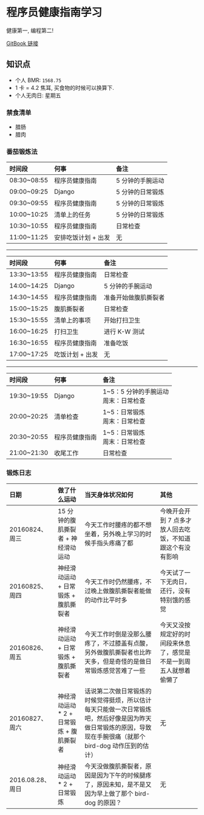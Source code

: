 # 程序员健康指南学习

健康第一, 编程第二!

[GitBook 链接](https://l1nwatch.gitbooks.io/it_people_healthy/content/)

## 知识点
* 个人 BMR: `1568.75`
* 1 卡 = 4.2 焦耳, 买食物的时候可以换算下.
* 个人无肉日: 星期五

### 禁食清单
* 腊肠
* 腊肉

### 番茄锻炼法
| 时间段 | 何事 | 备注 |
| :-- | :-- | :-- |
| 08:30~08:55 | 程序员健康指南 | 5 分钟的手腕运动 |
| 09:00~09:25 | Django | 5 分钟的日常锻炼 |
| 09:30~09:55 | 程序员健康指南 | 5 分钟的日常锻炼 |
| 10:00~10:25 | 清单上的任务 | 5 分钟的日常锻炼 |
| 10:30~10:55 | 程序员健康指南 | 日常检查 |
| 11:00~11:25 | 安排吃饭计划 + 出发 | 无 |
***
| 时间段 | 何事 | 备注 |
| :-- | :-- | :-- |
| 13:30~13:55 | 程序员健康指南 | 日常检查 |
| 14:00~14:25 | Django | 5 分钟的手腕运动 |
| 14:30~14:55 | 程序员健康指南 | 准备开始做腹肌撕裂者 |
| 15:00~15:25 | 腹肌撕裂者 | 日常检查 | 
| 15:30~15:55 | 清单上的事项 | 开始打扫卫生 |
| 16:00~16:25 | 打扫卫生 | 进行 K-W 测试 |
| 16:30~16:55 | 程序员健康指南 | 准备吃饭 |
| 17:00~17:25 | 吃饭计划 + 出发 | 无 |

***
| 时间段 | 何事 | 备注 |
| :-- | :-- | :-- |
| 19:30~19:55 | Django | 1~5：5 分钟的手腕运动<br>周末：日常检查 |
| 20:00~20:25 | 清单检查 | 1~5：日常锻炼<br>周末：日常检查 |
| 20:30~20:55 | 程序员健康指南 | 1~5：日常锻炼<br>周末：日常检查 |
| 21:00~21:30 | 收尾工作 | 日常检查 |

### 锻炼日志
| 日期 | 做了什么运动 | 当天身体状况如何 | 其他 |
| :-- | :------- | :-- | :-- |
| 20160824、周三 | 15 分钟的腹肌撕裂者 + 神经滑动运动 | 今天工作时腰疼的都不想坐着，另外晚上学习的时候手指头疼痛了都 | 今晚开会开到 7 点多才放人回去吃饭，不知道跟这个有没有影响 |
| 20160825、周四 | 神经滑动运动 + 日常锻炼 + 腹肌撕裂者 | 今天工作时仍然腰疼，不过晚上做腹肌撕裂者能做的动作比平时多 | 今天试了一下无肉日，还行，没有特别饿的感觉 |
| 20160826、周五 | 神经滑动运动 + 日常锻炼 + 腹肌撕裂者 | 今天工作时倒是没那么腰疼了，不过膝盖有点酸，另外做腹肌撕裂者也比昨天多，但是奇怪的是做日常锻炼感觉苦难了一些 | 今天又没按规定好的时间段来休息了，感觉是不是一到周五人就想着偷懒了 |
| 20160827、周六 | 神经滑动运动 * 2 + 日常锻炼 + 腹肌撕裂者 | 话说第二次做日常锻炼的时候觉得挺烦，所以估计每天只能做一次日常锻炼吧，然后好像是因为昨天做日常锻炼的原因，导致现在手腕很痛（就那个 bird-dog 动作压到的估计） | 无 |
| 2016.08.28、周日 | 神经滑动运动 * 2 + 日常锻炼 | 今天没做腹肌撕裂者，原因是因为下午的时候腿疼了，原因未知，是不是又因为早上做了那个 bird-dog 的原因？ | 无 |

